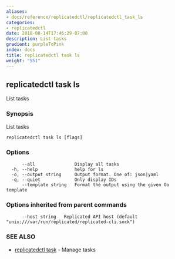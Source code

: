 ```yaml
---
aliases:
- docs/reference/replicatedctl/replicatedctl_task_ls
categories:
- replicatedctl
date: 2018-08-14T17:46:29-07:00
description: List tasks
gradient: purpleToPink
index: docs
title: replicatedctl task ls
weight: "551"
---
```


## replicatedctl task ls

List tasks

### Synopsis

List tasks

```
replicatedctl task ls [flags]
```

### Options

```
      --all               Display all tasks
  -h, --help              help for ls
  -o, --output string     Output format. One of: json|yaml
  -q, --quiet             Only display IDs
      --template string   Format the output using the given Go template
```

### Options inherited from parent commands

```
      --host string   Replicated API host (default "unix:///var/run/replicated/replicated-cli.sock")
```

### SEE ALSO

* [replicatedctl task](/api/replicatedctl/replicatedctl_task/)	 - Manage tasks

